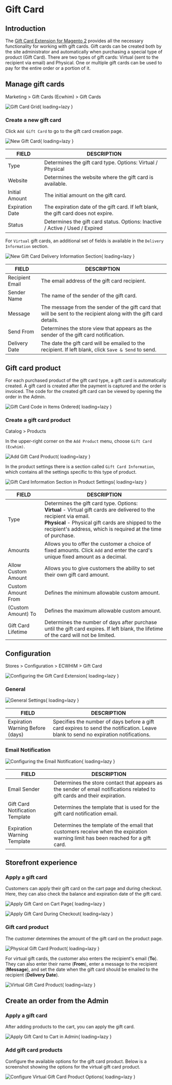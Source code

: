 # Gift Card

## Introduction

The [Gift Card Extension for Magento 2](https://www.ecwhim.com/magento-2-gift-card-extension.html) provides all the necessary functionality for working with gift cards. Gift cards can be created both by the site administrator and automatically when purchasing a special type of product (Gift Card). There are two types of gift cards: Virtual (sent to the recipient via email) and Physical. One or multiple gift cards can be used to pay for the entire order or a portion of it.

## Manage gift cards

Marketing > Gift Cards (Ecwhim) > Gift Cards

![Gift Card Grid](../images/extension/gift-card/grid.png){ loading=lazy }

### Create a new gift card

Click `Add Gift Card` to go to the gift card creation page.

![New Gift Card](../images/extension/gift-card/new-gift-card.png){ loading=lazy }

| FIELD           | DESCRIPTION                                                                         |
|-----------------|-------------------------------------------------------------------------------------|
| Type            | Determines the gift card type. Options: Virtual / Physical                          |
| Website         | Determines the website where the gift card is available.                            |
| Initial Amount  | The initial amount on the gift card.                                                |
| Expiration Date | The expiration date of the gift card. If left blank, the gift card does not expire. |
| Status          | Determines the gift card status. Options: Inactive / Active / Used / Expired        |

For `Virtual` gift cards, an additional set of fields is available in the `Delivery Information` section.

![New Gift Card Delivery Information Section](../images/extension/gift-card/new-gift-card-delivery-info-section.png){ loading=lazy }

| FIELD           | DESCRIPTION                                                                                                       |
|-----------------|-------------------------------------------------------------------------------------------------------------------|
| Recipient Email | The email address of the gift card recipient.                                                                     |
| Sender Name     | The name of the sender of the gift card.                                                                          |
| Message         | The message from the sender of the gift card that will be sent to the recipient along with the gift card details. |
| Send From       | Determines the store view that appears as the sender of the gift card notification.                               |
| Delivery Date   | The date the gift card will be emailed to the recipient. If left blank, click `Save & Send` to send.              |

## Gift card product

For each purchased product of the gift card type, a gift card is automatically created. A gift card is created after the
payment is captured and the order is invoiced. The code for the created gift card can be viewed by opening the order in the Admin.

![Gift Card Code in Items Ordered](../images/extension/gift-card/gift-card-code-in-items-ordered.png){ loading=lazy }

### Create a gift card product

Catalog > Products

In the upper-right corner on the `Add Product` menu, choose `Gift Card (Ecwhim)`.

![Add Gift Card Product](../images/extension/gift-card/add-gift-card-product.png){ loading=lazy }

In the product settings there is a section called `Gift Card Information`, which contains all the settings specific to
this type of product.

![Gift Card Information Section in Product Settings](../images/extension/gift-card/gift-card-info-section-in-product-settings.png){ loading=lazy }

| FIELD               | DESCRIPTION                                                                                                                                                                                                                                        |
|---------------------|----------------------------------------------------------------------------------------------------------------------------------------------------------------------------------------------------------------------------------------------------|
| Type                | Determines the gift card type. Options: <br> **Virtual** - Virtual gift cards are delivered to the recipient via email. <br> **Physical** - Physical gift cards are shipped to the recipient's address, which is required at the time of purchase. |
| Amounts             | Allows you to offer the customer a choice of fixed amounts. Click `Add` and enter the card's unique fixed amount as a decimal.                                                                                                                     |
| Allow Custom Amount | Allows you to give customers the ability to set their own gift card amount.                                                                                                                                                                        |
| Custom Amount From  | Defines the minimum allowable custom amount.                                                                                                                                                                                                       |
| (Custom Amount) To  | Defines the maximum allowable custom amount.                                                                                                                                                                                                       |
| Gift Card Lifetime  | Determines the number of days after purchase until the gift card expires. If left blank, the lifetime of the card will not be limited.                                                                                                             |

## Configuration

Stores > Configuration > ECWHIM > Gift Card

![Configuring the Gift Card Extension](../images/extension/gift-card/configuration.png){ loading=lazy }

### General

![General Settings](../images/extension/gift-card/configuration-general.png){ loading=lazy }

| FIELD                            | DESCRIPTION                                                                                                                        |
|----------------------------------|------------------------------------------------------------------------------------------------------------------------------------|
| Expiration Warning Before (days) | Specifies the number of days before a gift card expires to send the notification. Leave blank to send no expiration notifications. |

### Email Notification

![Configuring the Email Notification](../images/extension/gift-card/configuration-email-notification.png){ loading=lazy }

| FIELD                           | DESCRIPTION                                                                                                                     |
|---------------------------------|---------------------------------------------------------------------------------------------------------------------------------|
| Email Sender                    | Determines the store contact that appears as the sender of email notifications related to gift cards and their expiration.      |
| Gift Card Notification Template | Determines the template that is used for the gift card notification email.                                                      |
| Expiration Warning Template     | Determines the template of the email that customers receive when the expiration warning limit has been reached for a gift card. |

## Storefront experience

### Apply a gift card

Customers can apply their gift card on the cart page and during checkout. Here, they can also check the balance and expiration date of the gift card.

![Apply Gift Card on Cart Page](../images/extension/gift-card/apply-gift-card-on-cart-page.png){ loading=lazy }

![Apply Gift Card During Checkout](../images/extension/gift-card/apply-gift-card-during-checkout.png){ loading=lazy }

### Gift card product

The customer determines the amount of the gift card on the product page.

![Physical Gift Card Product](../images/extension/gift-card/physical-gift-card-product.png){ loading=lazy }

For virtual gift cards, the customer also enters the recipient's email (**To**). They can also enter their name (**From**), enter a message to the recipient (**Message**), and set the date when the gift card should be emailed to the recipient (**Delivery Date**).

![Virtual Gift Card Product](../images/extension/gift-card/virtual-gift-card-product.png){ loading=lazy }

## Create an order from the Admin

### Apply a gift card

After adding products to the cart, you can apply the gift card.

![Apply Gift Card to Cart in Admin](../images/extension/gift-card/apply-gift-card-to-cart-in-admin.png){ loading=lazy }

### Add gift card products

Configure the available options for the gift card product. Below is a screenshot showing the options for the virtual gift card product.

![Configure Virtual Gift Card Product Options](../images/extension/gift-card/configure-virtual-gift-card-product-options-in-admin.png){ loading=lazy }